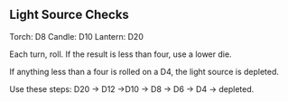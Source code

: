 
## Light Source Checks

Torch: D8	Candle: D10 			Lantern: D20

Each turn, roll. If the result is less than four, use a lower die. 

If anything less than a four is rolled on a D4, the light source is depleted. 

Use these steps: D20 -> D12 ->D10 -> D8 -> D6 -> D4 -> depleted.